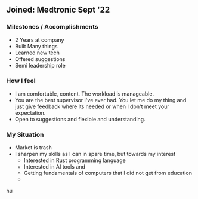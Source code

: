 


## Joined: Medtronic Sept '22

### Milestones / Accomplishments
- 2 Years at company
- Built Many things 
- Learned new tech 
- Offered suggestions 
- Semi leadership role

### How I feel
- I am comfortable, content. The workload is manageable.
- You are the best supervisor I've ever had. You let me do my thing and just give feedback where its needed or when I don't meet your expectation.
- Open to suggestions and flexible and understanding.

### My Situation
- Market is trash
- I sharpen my skills as I can in spare time, but towards my interest
	- Interested in Rust programming language
	- Interested in AI tools and 
	- Getting fundamentals of computers that I did not get from education
	- 
hu